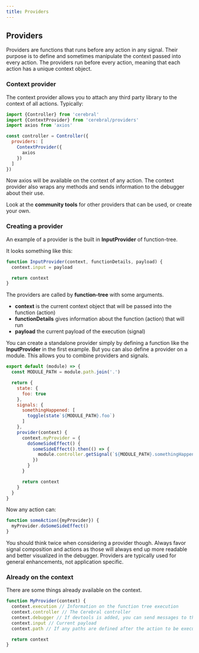 ```yaml
---
title: Providers
---
```


## Providers

Providers are functions that runs before any action in any signal. Their purpose is to define and sometimes manipulate the context passed into every action. The providers run before every action, meaning that each action has a unique context object.

### Context provider
The context provider allows you to attach any third party library to the context of all actions. Typically:


```js
import {Controller} from 'cerebral'
import {ContextProvider} from 'cerebral/providers'
import axios from 'axios'

const controller = Controller({
  providers: [
    ContextProvider({
      axios
    })
  ]
})
```

Now axios will be available on the context of any action. The context provider also wraps any methods and sends information to the debugger about their use.

Look at the **community tools** for other providers that can be used, or create your own.

### Creating a provider

An example of a provider is the built in **InputProvider** of function-tree.

It looks something like this:

```js
function InputProvider(context, functionDetails, payload) {
  context.input = payload

  return context
}
```

The providers are called by **function-tree** with some arguments.

- **context** is the current context object that will be passed into the function (action)
- **functionDetails** gives information about the function (action) that will run
- **payload** the current payload of the execution (signal)

You can create a standalone provider simply by defining a function like the **InputProvider** in the first example. But you can also define a provider on a module. This allows you to combine providers and signals.

```js
export default (module) => {
  const MODULE_PATH = module.path.join('.')

  return {
    state: {
      foo: true
    },
    signals: {
      somethingHappened: [
        toggle(state`${MODULE_PATH}.foo`)
      ]
    },
    provider(context) {
      context.myProvider = {
        doSomeSideEffect() {
          someSideEffect().then(() => {
            module.controller.getSignal(`${MODULE_PATH}.somethingHappened`)()
          })
        }
      }

      return context
    }
  }
}
```

Now any action can:

```js
function someAction({myProvider}) {
  myProvider.doSomeSideEffect()
}
```

You should think twice when considering a provider though. Always favor signal composition and actions as those will always end up more readable and better visualized in the debugger. Providers are typically used for general enhancements, not application specific.

### Already on the context
There are some things already available on the context.

```js
function MyProvider(context) {
  context.execution // Information on the function tree execution
  context.controller // The Cerebral controller
  context.debugger // If devtools is added, you can send messages to the debugger
  context.input // Current payload
  context.path // If any paths are defined after the action to be executed

  return context
}
```
